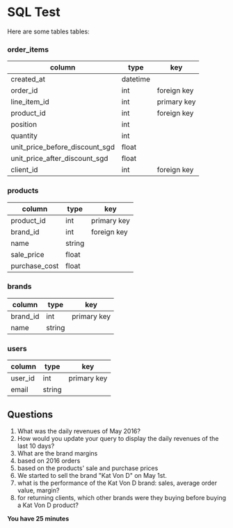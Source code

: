 # SQL Test

Here are some tables tables:


### order_items

column | type | key
--- | --- | ---
created_at | datetime |
order_id | int | foreign key
line_item_id | int | primary key
product_id | int | foreign key
position | int |
quantity | int |
unit_price_before_discount_sgd | float |
unit_price_after_discount_sgd | float |
client_id | int | foreign key


### products

column | type | key
--- | --- | ---
product_id | int | primary key
brand_id | int | foreign key
name | string | |
sale_price | float |
purchase_cost | float |


### brands

column | type | key
--- | --- | ---
brand_id | int | primary key
name | string |

### users

column | type | key
--- | --- | ---
user_id | int | primary key
email | string |

## Questions

1. What was the daily revenues of May 2016?
2. How would you update your query to display the daily revenues of the last 10 days?
3. What are the brand margins
  1. based on 2016 orders
  2. based on the products' sale and purchase prices
4. We started to sell the brand "Kat Von D" on May 1st.
  1. what is the performance of the Kat Von D brand: sales, average order value, margin?
  2. for returning clients, which other brands were they buying before buying a Kat Von D product?

**You have 25 minutes**
